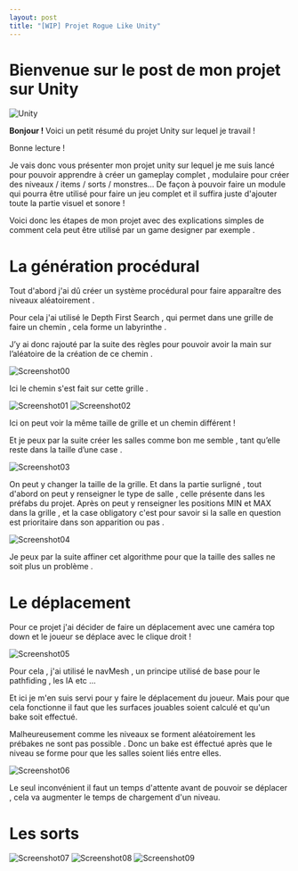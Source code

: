 ```yaml
---
layout: post
title: "[WIP] Projet Rogue Like Unity"
---
```


# Bienvenue sur le post de mon projet sur Unity

![Unity](\assets\images\Unity.png)

**Bonjour !** Voici un petit résumé du projet Unity sur lequel je travail !

Bonne lecture !

Je vais donc vous présenter mon projet unity sur lequel je me suis lancé pour pouvoir apprendre à créer un gameplay complet , modulaire pour créer des niveaux / items / sorts / monstres... De façon à pouvoir faire un module qui pourra être utilisé pour faire un jeu complet et il suffira juste d'ajouter toute la partie visuel et sonore !

Voici donc les étapes de mon projet avec des explications simples de comment cela peut être utilisé par un game designer par exemple .

# La génération procédural

Tout d'abord j'ai dû créer un système procédural pour faire apparaître des niveaux aléatoirement .

Pour cela j'ai utilisé le Depth First Search , qui permet dans une grille de faire un chemin , cela forme un labyrinthe .

J’y ai donc rajouté par la suite des règles pour pouvoir avoir la main sur l’aléatoire de la création de ce chemin .

![Screenshot00](\assets\images\RogueLike_3.PNG)

Ici le chemin s'est fait sur cette grille .

![Screenshot01](\assets\images\RogueLike_1.PNG)
![Screenshot02](\assets\images\RogueLike_2.PNG)

Ici on peut voir la même taille de grille et un chemin différent !

Et je peux par la suite créer les salles comme bon me semble , tant qu’elle reste dans la taille d’une case .

![Screenshot03](\assets\images\RogueLike_5.PNG)

On peut y changer la taille de la grille.
Et dans la partie surligné , tout d'abord on peut y renseigner le type de salle , celle présente dans les préfabs du projet.
Après on peut y renseigner les positions MIN et MAX dans la grille , et la case obligatory c'est pour savoir si la salle en question est prioritaire dans son apparition ou pas .

![Screenshot04](\assets\images\RogueLike_6.PNG)

Je peux par la suite affiner cet algorithme pour que la taille des salles ne soit plus un problème .

# Le déplacement

Pour ce projet j'ai décider de faire un déplacement avec une caméra top down et le joueur se déplace avec le clique droit !

![Screenshot05](\assets\images\RogueLike_7.PNG)

Pour cela , j'ai utilisé le navMesh , un principe utilisé de base pour le pathfiding , les IA etc ...

Et ici je m'en suis servi pour y faire le déplacement du joueur. Mais pour que cela fonctionne il faut que les surfaces jouables soient calculé et qu'un bake soit effectué.

Malheureusement comme les niveaux se forment aléatoirement les prébakes ne sont pas possible . Donc un bake est éffectué après que le niveau se forme pour que les salles soient liés entre elles.

![Screenshot06](\assets\images\RogueLike_8.PNG)

Le seul inconvénient il faut un temps d'attente avant de pouvoir se déplacer , cela va augmenter le temps de chargement d'un niveau.

# Les sorts

![Screenshot07](\assets\images\RogueLike_9.PNG)
![Screenshot08](\assets\images\RogueLike_10.PNG)
![Screenshot09](\assets\images\RogueLike_11.PNG)
